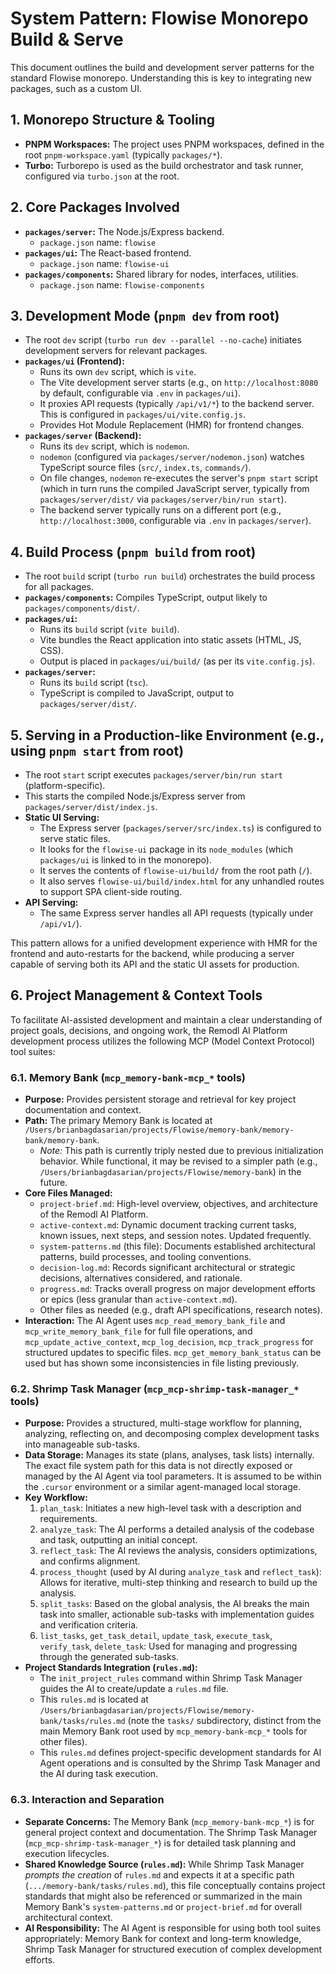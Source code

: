 # System Pattern: Flowise Monorepo Build & Serve

This document outlines the build and development server patterns for the standard Flowise monorepo. Understanding this is key to integrating new packages, such as a custom UI.

## 1. Monorepo Structure & Tooling

-   **PNPM Workspaces:** The project uses PNPM workspaces, defined in the root `pnpm-workspace.yaml` (typically `packages/*`).
-   **Turbo:** Turborepo is used as the build orchestrator and task runner, configured via `turbo.json` at the root.

## 2. Core Packages Involved

-   **`packages/server`:** The Node.js/Express backend.
    -   `package.json` name: `flowise`
-   **`packages/ui`:** The React-based frontend.
    -   `package.json` name: `flowise-ui`
-   **`packages/components`:** Shared library for nodes, interfaces, utilities.
    -   `package.json` name: `flowise-components`

## 3. Development Mode (`pnpm dev` from root)

-   The root `dev` script (`turbo run dev --parallel --no-cache`) initiates development servers for relevant packages.
-   **`packages/ui` (Frontend):**
    -   Runs its own `dev` script, which is `vite`.
    -   The Vite development server starts (e.g., on `http://localhost:8080` by default, configurable via `.env` in `packages/ui`).
    -   It proxies API requests (typically `/api/v1/*`) to the backend server. This is configured in `packages/ui/vite.config.js`.
    -   Provides Hot Module Replacement (HMR) for frontend changes.
-   **`packages/server` (Backend):**
    -   Runs its `dev` script, which is `nodemon`.
    -   `nodemon` (configured via `packages/server/nodemon.json`) watches TypeScript source files (`src/`, `index.ts`, `commands/`).
    -   On file changes, `nodemon` re-executes the server's `pnpm start` script (which in turn runs the compiled JavaScript server, typically from `packages/server/dist/` via `packages/server/bin/run start`).
    -   The backend server typically runs on a different port (e.g., `http://localhost:3000`, configurable via `.env` in `packages/server`).

## 4. Build Process (`pnpm build` from root)

-   The root `build` script (`turbo run build`) orchestrates the build process for all packages.
-   **`packages/components`:** Compiles TypeScript, output likely to `packages/components/dist/`.
-   **`packages/ui`:**
    -   Runs its `build` script (`vite build`).
    -   Vite bundles the React application into static assets (HTML, JS, CSS).
    -   Output is placed in `packages/ui/build/` (as per its `vite.config.js`).
-   **`packages/server`:**
    -   Runs its `build` script (`tsc`).
    -   TypeScript is compiled to JavaScript, output to `packages/server/dist/`.

## 5. Serving in a Production-like Environment (e.g., using `pnpm start` from root)

-   The root `start` script executes `packages/server/bin/run start` (platform-specific).
-   This starts the compiled Node.js/Express server from `packages/server/dist/index.js`.
-   **Static UI Serving:**
    -   The Express server (`packages/server/src/index.ts`) is configured to serve static files.
    -   It looks for the `flowise-ui` package in its `node_modules` (which `packages/ui` is linked to in the monorepo).
    -   It serves the contents of `flowise-ui/build/` from the root path (`/`).
    -   It also serves `flowise-ui/build/index.html` for any unhandled routes to support SPA client-side routing.
-   **API Serving:**
    -   The same Express server handles all API requests (typically under `/api/v1/`).

This pattern allows for a unified development experience with HMR for the frontend and auto-restarts for the backend, while producing a server capable of serving both its API and the static UI assets for production.

## 6. Project Management & Context Tools

To facilitate AI-assisted development and maintain a clear understanding of project goals, decisions, and ongoing work, the Remodl AI Platform development process utilizes the following MCP (Model Context Protocol) tool suites:

### 6.1. Memory Bank (`mcp_memory-bank-mcp_*` tools)

-   **Purpose:** Provides persistent storage and retrieval for key project documentation and context.
-   **Path:** The primary Memory Bank is located at `/Users/brianbagdasarian/projects/Flowise/memory-bank/memory-bank/memory-bank`.
    -   *Note:* This path is currently triply nested due to previous initialization behavior. While functional, it may be revised to a simpler path (e.g., `/Users/brianbagdasarian/projects/Flowise/memory-bank`) in the future.
-   **Core Files Managed:**
    -   `project-brief.md`: High-level overview, objectives, and architecture of the Remodl AI Platform.
    -   `active-context.md`: Dynamic document tracking current tasks, known issues, next steps, and session notes. Updated frequently.
    -   `system-patterns.md` (this file): Documents established architectural patterns, build processes, and tooling conventions.
    -   `decision-log.md`: Records significant architectural or strategic decisions, alternatives considered, and rationale.
    -   `progress.md`: Tracks overall progress on major development efforts or epics (less granular than `active-context.md`).
    -   Other files as needed (e.g., draft API specifications, research notes).
-   **Interaction:** The AI Agent uses `mcp_read_memory_bank_file` and `mcp_write_memory_bank_file` for full file operations, and `mcp_update_active_context`, `mcp_log_decision`, `mcp_track_progress` for structured updates to specific files. `mcp_get_memory_bank_status` can be used but has shown some inconsistencies in file listing previously.

### 6.2. Shrimp Task Manager (`mcp_mcp-shrimp-task-manager_*` tools)

-   **Purpose:** Provides a structured, multi-stage workflow for planning, analyzing, reflecting on, and decomposing complex development tasks into manageable sub-tasks.
-   **Data Storage:** Manages its state (plans, analyses, task lists) internally. The exact file system path for this data is not directly exposed or managed by the AI Agent via tool parameters. It is assumed to be within the `.cursor` environment or a similar agent-managed local storage.
-   **Key Workflow:**
    1.  `plan_task`: Initiates a new high-level task with a description and requirements.
    2.  `analyze_task`: The AI performs a detailed analysis of the codebase and task, outputting an initial concept.
    3.  `reflect_task`: The AI reviews the analysis, considers optimizations, and confirms alignment.
    4.  `process_thought` (used by AI during `analyze_task` and `reflect_task`): Allows for iterative, multi-step thinking and research to build up the analysis.
    5.  `split_tasks`: Based on the global analysis, the AI breaks the main task into smaller, actionable sub-tasks with implementation guides and verification criteria.
    6.  `list_tasks`, `get_task_detail`, `update_task`, `execute_task`, `verify_task`, `delete_task`: Used for managing and progressing through the generated sub-tasks.
-   **Project Standards Integration (`rules.md`):**
    -   The `init_project_rules` command within Shrimp Task Manager guides the AI to create/update a `rules.md` file.
    -   This `rules.md` is located at `/Users/brianbagdasarian/projects/Flowise/memory-bank/tasks/rules.md` (note the `tasks/` subdirectory, distinct from the main Memory Bank root used by `mcp_memory-bank-mcp_*` tools for other files).
    -   This `rules.md` defines project-specific development standards for AI Agent operations and is consulted by the Shrimp Task Manager and the AI during task execution.

### 6.3. Interaction and Separation

-   **Separate Concerns:** The Memory Bank (`mcp_memory-bank-mcp_*`) is for general project context and documentation. The Shrimp Task Manager (`mcp_mcp-shrimp-task-manager_*`) is for detailed task planning and execution lifecycles.
-   **Shared Knowledge Source (`rules.md`):** While Shrimp Task Manager *prompts the creation* of `rules.md` and expects it at a specific path (`.../memory-bank/tasks/rules.md`), this file conceptually contains project standards that might also be referenced or summarized in the main Memory Bank's `system-patterns.md` or `project-brief.md` for overall architectural context.
-   **AI Responsibility:** The AI Agent is responsible for using both tool suites appropriately: Memory Bank for context and long-term knowledge, Shrimp Task Manager for structured execution of complex development efforts.
